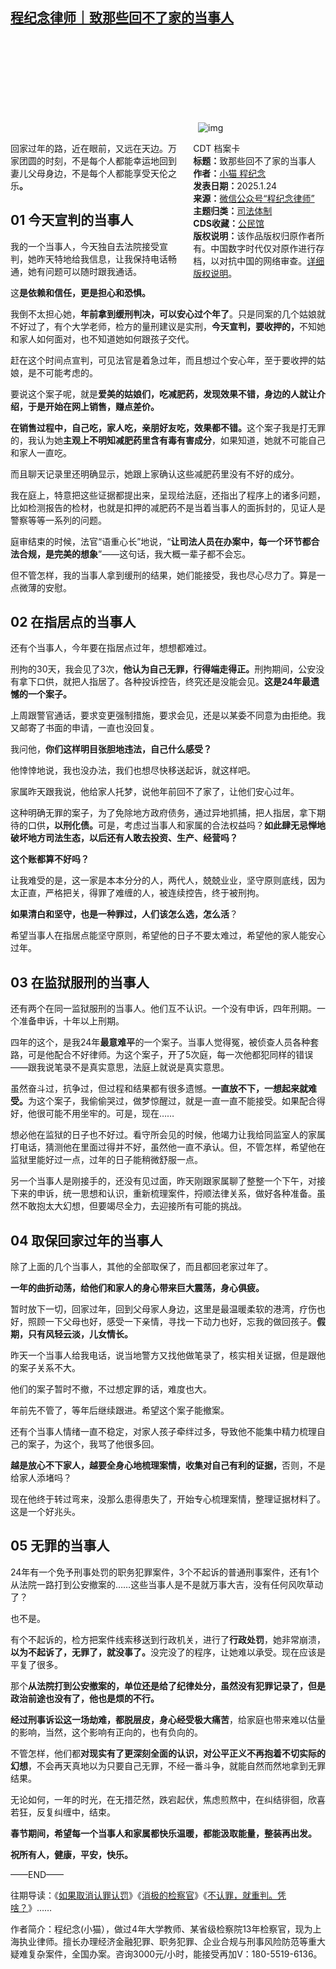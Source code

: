 <!--1737725490000-->
[程纪念律师｜致那些回不了家的当事人](https://chinadigitaltimes.net/chinese/715343.html)
------

<p><img decoding="async" src="data:image/svg+xml,%3Csvg%20xmlns='http://www.w3.org/2000/svg'%20viewBox='0%200%200%200'%3E%3C/svg%3E" alt="img" data-lazy-src="https://chinadigitaltimes.net/chinese/files/2025/01/post-715343-67935de3b24eb."><noscript><img decoding="async" src="https://chinadigitaltimes.net/chinese/files/2025/01/post-715343-67935de3b24eb." alt="img"></noscript></p><div style="width:42%;float:right;padding-left:20px"><div class="su-spoiler su-spoiler-style-fancy su-spoiler-icon-chevron-circle" data-scroll-offset="0" data-anchor-in-url="no"><div class="su-spoiler-title" tabindex="0" role="button"><span class="su-spoiler-icon"></span>CDT 档案卡</div><div class="su-spoiler-content su-u-clearfix su-u-trim"><strong>标题：</strong>致那些回不了家的当事人<br><strong>作者：</strong><a href="https://chinadigitaltimes.net/space/程纪念律师" target="_blank">小猫 程纪念</a><br><strong>发表日期：</strong>2025.1.24<br><strong>来源：</strong><a href="https://web.archive.org/web/*https://mp.weixin.qq.com/s/3RF9_f26dvlfIuJf8V68yA" target="_blank">微信公众号“程纪念律师”</a><br><strong>主题归类：</strong><a href="https://chinadigitaltimes.net/space/司法体制" target="_blank">司法体制</a><br><strong>CDS收藏：</strong><a href="https://chinadigitaltimes.net/space/%E5%85%AC%E6%B0%91%E9%A6%86" target="_blank" rel="noopener">公民馆</a><br><strong>版权说明：</strong>该作品版权归原作者所有。中国数字时代仅对原作进行存档，以对抗中国的网络审查。<a href="https://chinadigitaltimes.net/chinese/copyright">详细版权说明</a>。</div></div></div><p>回家过年的路，近在眼前，又远在天边。万家团圆的时刻，不是每个人都能幸运地回到妻儿父母身边，不是每个人都能享受天伦之乐<strong>。</strong></p><h2>01 今天宣判的当事人</h2><p>我的一个当事人，今天独自去法院接受宣判，她昨天特地给我信息，让我保持电话畅通，她有问题可以随时跟我通话。</p><p>这<strong>是依赖和信任，更是担心和恐惧。</strong></p><p>我倒不太担心她，<strong>年前拿到缓刑判决，可以安心过个年了</strong>。只是同案的几个姑娘就不好过了，有个大学老师，检方的量刑建议是实刑，<strong>今天宣判，要收押的，</strong>不知她和家人如何面对，也不知道她如何跟孩子交代。</p><p>赶在这个时间点宣判，可见法官是着急过年，而且想过个安心年，至于要收押的姑娘，是不可能考虑的。</p><p>要说这个案子呢，就是<strong>爱美的姑娘们，吃减肥药，发现效果不错，身边的人就让介绍，于是开始在网上销售，赚点差价。</strong></p><p><strong>在销售过程中，自己吃，家人吃，亲朋好友吃，效果都不错。</strong>这个案子我是打无罪的，我认为她<strong>主观上不明知减肥药里含有毒有害成分</strong>，如果知道，她就不可能自己和家人一直吃。</p><p>而且聊天记录里还明确显示，她跟上家确认这些减肥药里没有不好的成分。</p><p>我在庭上，特意把这些证据都提出来，呈现给法庭，还指出了程序上的诸多问题，比如检测报告的检材，也就是扣押的减肥药不是当着当事人的面拆封的，见证人是警察等等一系列的问题。</p><p>庭审结束的时候，法官“语重心长”地说，“<strong>让司法人员在办案中，每一个环节都合法合规，是完美的想象</strong>”——这句话，我大概一辈子都不会忘。</p><p>但不管怎样，我的当事人拿到缓刑的结果，她们能接受，我也尽心尽力了。算是一点微薄的安慰。</p><h2>02 在指居点的当事人</h2><p>还有个当事人，今年要在指居点过年，想想都难过。</p><p>刑拘的30天，我会见了3次，<strong>他认为自己无罪，行得端走得正。</strong>刑拘期间，公安没有拿下口供，就把人指居了。各种投诉控告，终究还是没能会见。<strong>这是24年最遗憾的一个案子。</strong></p><p>上周跟警官通话，要求变更强制措施，要求会见，还是以某委不同意为由拒绝。我又邮寄了书面的申请，一直也没回复。</p><p>我问他，<strong>你们这样明目张胆地违法，自己什么感受？</strong></p><p>他悻悻地说，我也没办法，我们也想尽快移送起诉，就这样吧。</p><p>家属昨天跟我说，他给家人托梦，说他年前回不了家了，让他们安心过年。</p><p>这种明确无罪的案子，为了免除地方政府债务，通过异地抓捕，把人指居，拿下期待的口供<strong>，以刑化债。</strong>可是，考虑过当事人和家属的合法权益吗？<strong>如此肆无忌惮地破坏地方司法生态，以后还有人敢去投资、生产、经营吗？</strong></p><p><strong>这个账都算不好吗？</strong></p><p>让我难受的是，这一家是本本分分的人，两代人，兢兢业业，坚守原则底线，因为太正直，严格把关，得罪了难缠的人，被连续控告，终于被刑拘。</p><p><strong>如果清白和坚守，也是一种罪过，人们该怎么选，怎么活</strong>？</p><p>希望当事人在指居点能坚守原则，希望他的日子不要太难过，希望他的家人能安心过年。</p><h2>03 在监狱服刑的当事人</h2><p>还有两个在同一监狱服刑的当事人。他们互不认识。一个没有申诉，四年刑期。一个准备申诉，十年以上刑期。</p><p>四年的这个，是我24年<strong>最意难平</strong>的一个案子。当事人觉得冤，被侦查人员各种套路，可是他配合不好律师。为这个案子，开了5次庭，每一次他都犯同样的错误——跟我说笔录不是真实意思，法庭上就说是真实意思。</p><p>虽然奋斗过，抗争过，但过程和结果都有很多遗憾。<strong>一直放不下，一想起来就难受。</strong>为这个案子，我偷偷哭过，做梦惊醒过，就是一直一直不能接受。如果配合得好，他很可能不用坐牢的。可是，现在……</p><p>想必他在监狱的日子也不好过。看守所会见的时候，他竭力让我给同监室人的家属打电话，猜测他在里面过得并不好，虽然他一直不承认。但，不管怎样，希望他在监狱里能好过一点，过年的日子能稍微舒服一点。</p><p>另一个当事人是刚接手的，还没有见过面，昨天刚跟家属聊了整整一个下午，对接下来的申诉，统一思想和认识，重新梳理案件，捋顺法律关系，做好各种准备。虽然不敢抱太大幻想，但要竭尽全力，去迎接所有可能的挑战。</p><h2>04 取保回家过年的当事人</h2><p>除了上面的几个当事人，其他的全部取保了，而且都回老家过年了。</p><p><strong>一年的曲折动荡，给他们和家人的身心带来巨大震荡，身心俱疲。</strong></p><p>暂时放下一切，回家过年，回到父母家人身边，这里是最温暖柔软的港湾，疗伤也好，照顾一下父母也好，感受一下亲情，寻找一下动力也好，忘我的做回孩子。<strong>假期，只有风轻云淡，儿女情长。</strong></p><p>昨天一个当事人给我电话，说当地警方又找他做笔录了，核实相关证据，但是跟他的案子关系不大。</p><p>他们的案子暂时不撤，不过想定罪的话，难度也大。</p><p>年前先不管了，等年后继续跟进。希望这个案子能撤案。</p><p>还有个当事人情绪一直不稳定，对家人孩子牵绊过多，导致他不能集中精力梳理自己的案子，为这个，我骂了他很多回。</p><p><strong>越是放心不下家人，越要全身心地梳理案情，收集对自己有利的证据，</strong>否则，不是给家人添堵吗？</p><p>现在他终于转过弯来，没那么患得患失了，开始专心梳理案情，整理证据材料了。这是一个好兆头。</p><h2>05 无罪的当事人</h2><p>24年有一个免予刑事处罚的职务犯罪案件，3个不起诉的普通刑事案件，还有1个从法院一路打到公安撤案的……这些当事人是不是就万事大吉，没有任何风吹草动了？</p><p>也不是。</p><p>有个不起诉的，检方把案件线索移送到行政机关，进行了<strong>行政处罚</strong>，她非常崩溃，<strong>以为不起诉了，无罪了，就没事了。</strong>没完没了的程序，让她难以承受。现在应该是平复了很多。</p><p>那个<strong>从法院打到公安撤案的，单位还是给了纪律处分，虽然没有犯罪记录了，但是政治前途也没有了，他也是烦的不行。</strong></p><p><strong>经过刑事诉讼这一场劫难，都脱层皮，身心经受极大痛苦</strong>，给家庭也带来难以估量的影响，当然，这个影响有正向的，也有负向的。</p><p>不管怎样，他们都<strong>对现实有了更深刻全面的认识，对公平正义不再抱着不切实际的幻想</strong>，不会再天真地以为只要自己无罪，不经一番斗争，就能自然而然地拿到无罪结果。</p><p>无论如何，一年的时光，在无措茫然，跌宕起伏，焦虑煎熬中，在纠结徘徊，欣喜若狂，反复纠缠中，结束。</p><p><strong>春节期间，希望每一个当事人和家属都快乐温暖，都能汲取能量，整装再出发。</strong></p><p><strong>祝所有人，健康，平安，快乐。</strong></p><p>——END——</p><p>往期导读：《<a href="https://mp.weixin.qq.com/s?__biz=MzIxNTQzOTExMQ==&amp;mid=2247491863&amp;idx=1&amp;sn=7a08595a6bcd24ef2b8c3cf8ce3200fb&amp;scene=21#wechat_redirect">如果取消认罪认罚</a>》《<a href="https://mp.weixin.qq.com/s?__biz=MzIxNTQzOTExMQ==&amp;mid=2247491851&amp;idx=1&amp;sn=8acb00ca5da3392083a25b1ab6273123&amp;scene=21#wechat_redirect">消极的检察官</a>》《<a href="https://mp.weixin.qq.com/s?__biz=MzIxNTQzOTExMQ==&amp;mid=2247491826&amp;idx=1&amp;sn=6fe714d2b108fb06b1a034665a64c9ef&amp;scene=21#wechat_redirect">不认罪，就重判。凭啥？</a>》……</p><p>作者简介：程纪念(小猫），做过4年大学教师、某省级检察院13年检察官，现为上海执业律师。擅长办理经济金融犯罪、职务犯罪、企业合规与刑事风险防范等重大疑难复杂案件，全国办案。咨询3000元/小时，能接受再加V：180-5519-6136。</p><div class="addtoany_share_save_container addtoany_content addtoany_content_bottom"><div class="a2a_kit a2a_kit_size_32 addtoany_list" data-a2a-url="https://chinadigitaltimes.net/chinese/715343.html" data-a2a-title="程纪念律师｜致那些回不了家的当事人"><a class="a2a_button_facebook" href="https://www.addtoany.com/add_to/facebook?linkurl=https%3A%2F%2Fchinadigitaltimes.net%2Fchinese%2F715343.html&amp;linkname=%E7%A8%8B%E7%BA%AA%E5%BF%B5%E5%BE%8B%E5%B8%88%EF%BD%9C%E8%87%B4%E9%82%A3%E4%BA%9B%E5%9B%9E%E4%B8%8D%E4%BA%86%E5%AE%B6%E7%9A%84%E5%BD%93%E4%BA%8B%E4%BA%BA" title="Facebook" rel="nofollow noopener" target="_blank"></a><a class="a2a_button_twitter" href="https://www.addtoany.com/add_to/twitter?linkurl=https%3A%2F%2Fchinadigitaltimes.net%2Fchinese%2F715343.html&amp;linkname=%E7%A8%8B%E7%BA%AA%E5%BF%B5%E5%BE%8B%E5%B8%88%EF%BD%9C%E8%87%B4%E9%82%A3%E4%BA%9B%E5%9B%9E%E4%B8%8D%E4%BA%86%E5%AE%B6%E7%9A%84%E5%BD%93%E4%BA%8B%E4%BA%BA" title="Twitter" rel="nofollow noopener" target="_blank"></a><a class="a2a_button_telegram" href="https://www.addtoany.com/add_to/telegram?linkurl=https%3A%2F%2Fchinadigitaltimes.net%2Fchinese%2F715343.html&amp;linkname=%E7%A8%8B%E7%BA%AA%E5%BF%B5%E5%BE%8B%E5%B8%88%EF%BD%9C%E8%87%B4%E9%82%A3%E4%BA%9B%E5%9B%9E%E4%B8%8D%E4%BA%86%E5%AE%B6%E7%9A%84%E5%BD%93%E4%BA%8B%E4%BA%BA" title="Telegram" rel="nofollow noopener" target="_blank"></a><a class="a2a_button_reddit" href="https://www.addtoany.com/add_to/reddit?linkurl=https%3A%2F%2Fchinadigitaltimes.net%2Fchinese%2F715343.html&amp;linkname=%E7%A8%8B%E7%BA%AA%E5%BF%B5%E5%BE%8B%E5%B8%88%EF%BD%9C%E8%87%B4%E9%82%A3%E4%BA%9B%E5%9B%9E%E4%B8%8D%E4%BA%86%E5%AE%B6%E7%9A%84%E5%BD%93%E4%BA%8B%E4%BA%BA" title="Reddit" rel="nofollow noopener" target="_blank"></a><a class="a2a_button_whatsapp" href="https://www.addtoany.com/add_to/whatsapp?linkurl=https%3A%2F%2Fchinadigitaltimes.net%2Fchinese%2F715343.html&amp;linkname=%E7%A8%8B%E7%BA%AA%E5%BF%B5%E5%BE%8B%E5%B8%88%EF%BD%9C%E8%87%B4%E9%82%A3%E4%BA%9B%E5%9B%9E%E4%B8%8D%E4%BA%86%E5%AE%B6%E7%9A%84%E5%BD%93%E4%BA%8B%E4%BA%BA" title="WhatsApp" rel="nofollow noopener" target="_blank"></a><a class="a2a_button_email" href="https://www.addtoany.com/add_to/email?linkurl=https%3A%2F%2Fchinadigitaltimes.net%2Fchinese%2F715343.html&amp;linkname=%E7%A8%8B%E7%BA%AA%E5%BF%B5%E5%BE%8B%E5%B8%88%EF%BD%9C%E8%87%B4%E9%82%A3%E4%BA%9B%E5%9B%9E%E4%B8%8D%E4%BA%86%E5%AE%B6%E7%9A%84%E5%BD%93%E4%BA%8B%E4%BA%BA" title="Email" rel="nofollow noopener" target="_blank"></a><a class="a2a_button_copy_link" href="https://www.addtoany.com/add_to/copy_link?linkurl=https%3A%2F%2Fchinadigitaltimes.net%2Fchinese%2F715343.html&amp;linkname=%E7%A8%8B%E7%BA%AA%E5%BF%B5%E5%BE%8B%E5%B8%88%EF%BD%9C%E8%87%B4%E9%82%A3%E4%BA%9B%E5%9B%9E%E4%B8%8D%E4%BA%86%E5%AE%B6%E7%9A%84%E5%BD%93%E4%BA%8B%E4%BA%BA" title="Copy Link" rel="nofollow noopener" target="_blank"></a><a class="a2a_dd addtoany_share_save addtoany_share" href="https://www.addtoany.com/share"></a></div></div>

